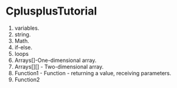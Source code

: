 # CplusplusTutorial

1. variables.
2. string.
3. Math.
4. if-else.
5. loops
6. Arrays[]-One-dimensional array.
7. Arrays[][] - Two-dimensional array.
8. Function1 - Function - returning a value, receiving parameters.
9. Function2
